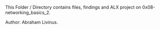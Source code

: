 This Folder / Directory contains files, findings and ALX project on 0x08-networking_basics_2.

Author: Abraham Livinus.
